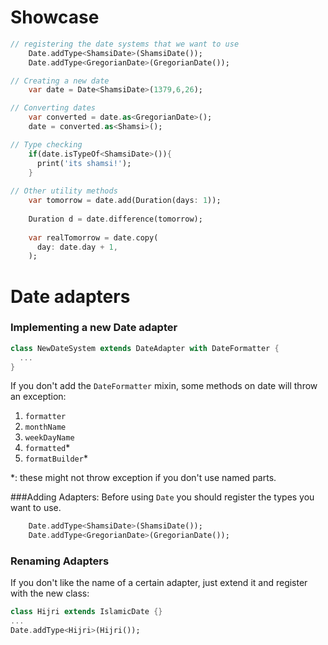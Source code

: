 # Showcase

```dart
// registering the date systems that we want to use
    Date.addType<ShamsiDate>(ShamsiDate());
    Date.addType<GregorianDate>(GregorianDate());

// Creating a new date
    var date = Date<ShamsiDate>(1379,6,26);

// Converting dates
    var converted = date.as<GregorianDate>();
    date = converted.as<Shamsi>();

// Type checking
    if(date.isTypeOf<ShamsiDate>()){
      print('its shamsi!');
    }
    
// Other utility methods
    var tomorrow = date.add(Duration(days: 1));
    
    Duration d = date.difference(tomorrow);
  
    var realTomorrow = date.copy(
      day: date.day + 1,
    );
```

# Date adapters
### Implementing a new Date adapter
```dart
class NewDateSystem extends DateAdapter with DateFormatter {
  ...
}
```

If you don't add the `DateFormatter` mixin, some methods on date will throw an exception:
1. `formatter`  
1. `monthName`  
1. `weekDayName`  
1. `formatted`*  
1. `formatBuilder`*

\*: these might not throw exception if you don't use named parts.



###Adding Adapters:
Before using `Date` you should register the types you want to use.
```dart
    Date.addType<ShamsiDate>(ShamsiDate());
    Date.addType<GregorianDate>(GregorianDate());
```

### Renaming Adapters
If you don't like the name of a certain adapter, just extend it and register with the new class:
```dart
class Hijri extends IslamicDate {}
...
Date.addType<Hijri>(Hijri());
```